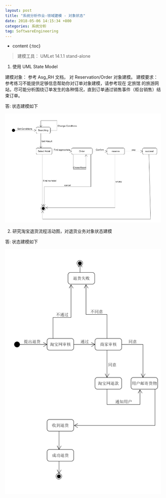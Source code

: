 ```yaml
---
layout: post
title: "系统分析作业-领域建模 - 对象状态"
date: 2018-05-06 14:15:34 +800
categories: 系统分析
tag: SoftwareEngineering
---
```

* content
{:toc}



> 建模工具： UMLet 14.1.1 stand-alone

1. 使用 UML State Model

建模对象： 参考 Asg_RH 文档， 对 Reservation/Order 对象建模。
建模要求： 参考练习不能提供足够信息帮助你对订单对象建模，请参考现在 定旅馆 的旅游网站，尽可能分析围绕订单发生的各种情况，直到订单通过销售事件（柜台销售）结束订单。

答: 状态建模如下


![](/styles/imgs/UML/uml-8-ash-state.png)

2. 研究淘宝退货流程活动图，对退货业务对象状态建模

答: 状态建模如下


![](/styles/imgs/UML/uml-8-tb-state.png)